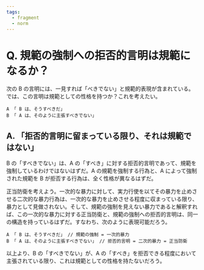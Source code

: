 ```yaml
---
tags:
  - fragment
  - norm
---
```

# Q. 規範の強制への拒否的言明は規範になるか？

次の B の言明には、一見すれば「べきでない」と規範的表現が含まれている。では、この言明は規範としての性格を持つか？これを考えたい。

```
A 「 B は、そうすべきだ」
B 「 A は、そのように主張すべきでない」
```

## A. 「拒否的言明に留まっている限り、それは規範ではない」

B の「すべきでない」は、A の「すべき」に対する拒否的言明であって、規範を強制しているわけではないはずだ。A の規範を強制する行為と、A によって強制された規範を B が拒否する行為は、全く性格が異なるはずだ。

正当防衛を考えよう。一次的な暴力に対して、実力行使を以てその暴力を止めさせる二次的な暴力行為は、一次的な暴力を止めさせる程度に収まっている限り、暴力として見做されない。そして、規範の強制を見えない暴力であると解釈すれば、この一次的な暴力に対する正当防衛と、規範の強制への拒否的言明は、同一の構造を持っているはずだ。すなわち、次のように表現可能だろう。

```
A 「 B は、そうすべきだ」 // 規範の強制 = 一次的暴力
B 「 A は、そのように主張すべきでない」 // 拒否的言明 = 二次的暴力 = 正当防衛
```

以上より、B の「すべきでない」が、A の「すべき」を拒否できる程度において主張されている限り、これは規範としての性格を持たないだろう。